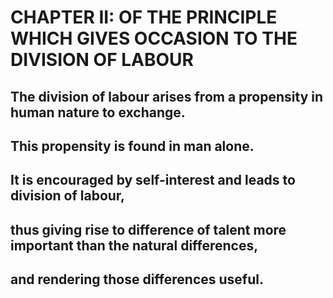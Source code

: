 # CHAPTER II: OF THE PRINCIPLE WHICH GIVES OCCASION TO THE DIVISION OF LABOUR

## The division of labour arises from a propensity in human nature to exchange.
## This propensity is found in man alone.
## It is encouraged by self-interest and leads to division of labour,
## thus giving rise to difference of talent more important than the natural differences,
## and rendering those differences useful.
